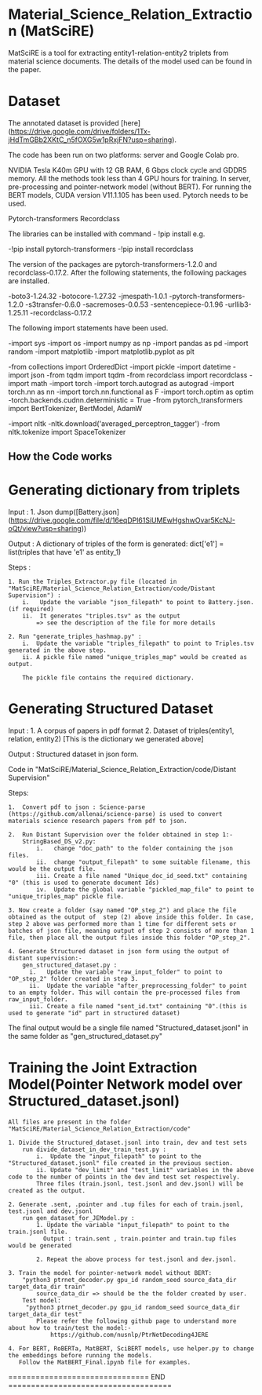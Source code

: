 # Material_Science_Relation_Extraction (MatSciRE)

MatSciRE is a tool for extracting entity1-relation-entity2 triplets from material science documents. The details of the model used can be found in the paper.

# Dataset

The annotated dataset is provided [here] (https://drive.google.com/drive/folders/1Tx-jHdTmGBb2XKtC_n5fOXG5w1pRxjFN?usp=sharing).

The code has been run on two platforms: server and Google Colab pro.

NVIDIA Tesla K40m GPU with 12
GB RAM, 6 Gbps clock cycle and GDDR5 memory. All the methods took less than 4 GPU hours for training. In server, pre-processing and pointer-network model (without BERT). For running the BERT models, CUDA version V11.1.105 has been used. Pytorch needs to be used.

Pytorch-transformers
Recordclass

The libraries can be installed with command - !pip install e.g. 

-!pip install pytorch-transformers
-!pip install recordclass

The version of the packages are pytorch-transformers-1.2.0 and recordclass-0.17.2. After the following statements, the following packages are installed.

-boto3-1.24.32
-botocore-1.27.32 
-jmespath-1.0.1
-pytorch-transformers-1.2.0 
-s3transfer-0.6.0
-sacremoses-0.0.53
-sentencepiece-0.1.96
-urllib3-1.25.11
-recordclass-0.17.2

The following import statements have been used.

-import sys
-import os
-import numpy as np
-import pandas as pd
-import random
-import matplotlib
-import matplotlib.pyplot as plt

-from collections import OrderedDict
-import pickle
-import datetime
-import json
-from tqdm import tqdm
-from recordclass import recordclass
-import math
-import torch
-import torch.autograd as autograd
-import torch.nn as nn
-import torch.nn.functional as F
-import torch.optim as optim
-torch.backends.cudnn.deterministic = True
-from pytorch_transformers import BertTokenizer, BertModel, AdamW

-import nltk
-nltk.download('averaged_perceptron_tagger')
-from nltk.tokenize import SpaceTokenizer


How the Code works
---------------------------------------
Generating dictionary from triplets
========================================
Input : 
    1. Json dump([Battery.json] (https://drive.google.com/file/d/16eqDPl61SiUMEwHgshwOvar5KcNJ-oQt/view?usp=sharing)) 

Output : 
    A dictionary of triples of the form is generated:
        dict['e1'] = list(triples that have 'e1' as entity_1)

Steps : 

    1. Run the Triples_Extractor.py file (located in "MatSciRE/Material_Science_Relation_Extraction/code/Distant Supervision") : 
        i.   Update the variable "json_filepath" to point to Battery.json. (if required)
        ii.  It generates "triples.tsv" as the output
            => see the description of the file for more details
            
    2. Run "generate_triples_hashmap.py" : 
        i.  Update the variable "triples_filepath" to point to Triples.tsv generated in the above step.
        ii. A pickle file named "unique_triples_map" would be created as output.
         
        The pickle file contains the required dictionary.

Generating Structured Dataset
=========================================
Input : 
    1. A corpus of papers in pdf format
    2. Dataset of triples(entity1, relation, entity2) [This is the dictionary we generated above]
    
Output : 
    Structured dataset in json form.

Code in "MatSciRE/Material_Science_Relation_Extraction/code/Distant Supervision"

Steps:

    1.  Convert pdf to json : Science-parse (https://github.com/allenai/science-parse) is used to convert materials science research papers from pdf to json.
    
    2.  Run Distant Supervision over the folder obtained in step 1:-
        StringBased_DS_v2.py: 
            i.   change "doc_path" to the folder containing the json files.
            ii.  change "output_filepath" to some suitable filename, this would be the output file.
            iii. Create a file named "Unique_doc_id_seed.txt" containing "0" (this is used to generate document Ids)
            iv.  Update the global variable "pickled_map_file" to point to "unique_triples_map" pickle file.
    
    3. Now create a folder (say named "OP_step_2") and place the file obtained as the output of  step (2) above inside this folder. In case, step 2 above was performed more than 1 time for different sets or batches of json file, meaning output of step 2 consists of more than 1 file, then place all the output files inside this folder "OP_step_2".
            
    4. Generate Structured dataset in json form using the output of distant supervision:-
        gen_structured_dataset.py : 
          i.   Update the variable "raw_input_folder" to point to "OP_step_2" folder created in step 3.
          ii.  Update the variable "after_preprocessing_folder" to point to an empty folder. This will contain the pre-processed files from raw_input_folder.
          iii. Create a file named "sent_id.txt" containing "0".(this is used to generate "id" part in structured dataset)
            
 The final output would be a single file named "Structured_dataset.jsonl" in the same folder as "gen_structured_dataset.py"
        

Training the Joint Extraction Model(Pointer Network model over Structured_dataset.jsonl)
=====================================================================
    All files are present in the folder "MatSciRE/Material_Science_Relation_Extraction/code"
    
    1. Divide the Structured_dataset.jsonl into train, dev and test sets
        run divide_dataset_in_dev_train_test.py :
            i.  Update the "input_filepath" to point to the "Structured_dataset.jsonl" file created in the previous section.
            ii. Update "dev_limit" and "test_limit" variables in the above code to the number of points in the dev and test set respectively.
            Three files (train.jsonl, test.jsonl and dev.jsonl) will be created as the output.
    
    2. Generate .sent, .pointer and .tup files for each of train.jsonl, test.jsonl and dev.jsonl
        run gen_dataset_for_JEModel.py : 
            1. Update the variable "input_filepath" to point to the train.jsonl file.
              Output : train.sent , train.pointer and train.tup files would be generated
            
            2. Repeat the above process for test.jsonl and dev.jsonl.
    
    3. Train the model for pointer-network model without BERT:
        "python3 ptrnet_decoder.py gpu_id random_seed source_data_dir target_data_dir train"
            source_data_dir => should be the the folder created by user.
        Test model:
         "python3 ptrnet_decoder.py gpu_id random_seed source_data_dir target_data_dir test"
            Please refer the following github page to understand more about how to train/test the model:-
                https://github.com/nusnlp/PtrNetDecoding4JERE
                
    4. For BERT, RoBERTa, MatBERT, SciBERT models, use helper.py to change the embeddings before running the models.
       Follow the MatBERT_Final.ipynb file for examples.
    
=============================== END ====================================

